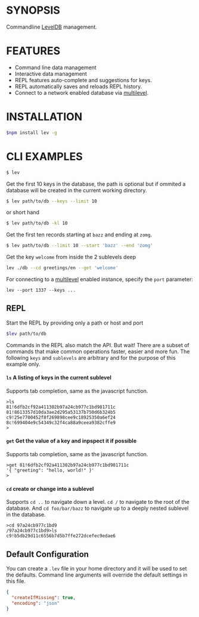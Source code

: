 # SYNOPSIS
Commandline [LevelDB][0] management.

# FEATURES
- Command line data management
- Interactive data management
- REPL features auto-complete and suggestions for keys.
- REPL automatically saves and reloads REPL history.
- Connect to a network enabled database via [multilevel][1].

# INSTALLATION
```bash
$npm install lev -g
```

# CLI EXAMPLES

```bash
$ lev
``` 

Get the first 10 keys in the database, the path is optional but if ommited a database will be created in the current working directory.

```bash
$ lev path/to/db --keys --limit 10
```

or short hand 

```bash
$ lev path/to/db -kl 10
```

Get the first ten records starting at `bazz` and ending at `zomg`.
```bash
$ lev path/to/db --limit 10 --start 'bazz' --end 'zomg'
```

Get the key `welcome` from inside the 2 sublevels deep
```bash
lev ./db --cd greetings/en --get 'welcome'
```

For connecting to a [multilevel][1] enabled instance, specify the `port` parameter:

`lev --port 1337 --keys ...`

## REPL
Start the REPL by providing only a path or host and port
```bash
$lev path/to/db
```

Commands in the REPL also match the API. But wait! There are a subset of commands 
that make common operations faster, easier and more fun. The following `keys` and 
`sublevels` are arbitrary and for the purpose of this example only.

#### `ls` A listing of keys in the current sublevel
Supports tab completion, same as the javascript function.
```
>ls
81!6dfb2cf92a411302b97a24cb977c1bd981711c
81!8613357d10da3ae2d295a53137b750d6b324b5
c9!25e7700452f8f269898cee9c18925350a6ef24
8c!699404e9c54349c32f4ca88a9ceea9382cffe9
>
```

#### `get` Get the value of a key and inpspect it if possible 
Supports tab completion, same as the javascript function.

```
>get 81!6dfb2cf92a411302b97a24cb977c1bd981711c
'{ "greeting": "hello, world!" }'
>
```

#### `cd` create or change into a sublevel
Supports `cd ..` to navigate down a level. `cd /` to navigate to the root of the database.
And `cd foo/bar/bazz` to navigate up to a deeply nested sublevel in the database.

```
>cd 97a24cb977c1bd9
/97a24cb977c1bd9>ls
c9!b5db29d11c6556b7d5b7ffe272dcefec9edae6
```

## Default Configuration
You can create a `.lev` file in your home directory and it will be used to set 
the defaults. Command line arguments will override the default settings in this 
file.

```json
{
  "createIfMissing": true,
  "encoding": "json"
}

```

[0]:https://github.com/rvagg/node-levelup
[1]:https://github.com/juliangruber/multilevel
